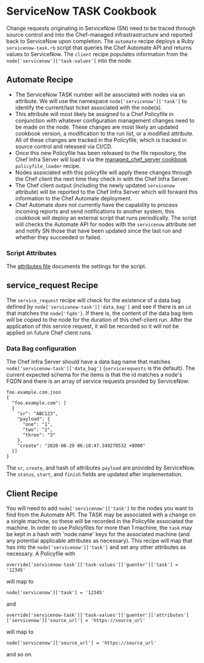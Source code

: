 # ServiceNow TASK Cookbook

Change requests originating in ServiceNow (SN) need to be traced through source control and into the Chef-managed infrastrastructure and reported back to ServiceNow upon completion. The `automate` recipe deploys a Ruby `servicenow-task.rb` script that queries the Chef Automate API and returns values to ServiceNow. The `client` recipe populates information from the `node['servicenow']['task-values']` into the node.

## Automate Recipe
  * The ServiceNow TASK number will be associated with nodes via an attribute. We will use the namespace `node['servicenow']['task']` to identify the current/last ticket associated with the node(s).
  * This attribute will most likely be assigned to a Chef Policyfile in conjunction with whatever configuration management changes need to be made on the node. These changes are most likely an updated cookbook version, a modification to the run list, or a modified attribute. All of these changes are tracked in the Policyfile, which is tracked in source control and released via CI/CD.
  * Once this new Policyfile has been released to the file repository, the Chef Infra Server will load it via the [managed_chef_server cookbook](https://github.com/mattray/managed_chef_server-cookbook) `policyfile_loader` recipe.
  * Nodes associated with this policyfile will apply these changes through the Chef client the next time they check in with the Chef Infra Server.
  * The Chef client output (including the newly updated `servicenow` attribute) will be reported to the Chef Infra Server which will forward this information to the Chef Automate deployment.
  * Chef Automate does not currently have the capability to process incoming reports and send notifications to another system, this cookbook will deploy an external script that runs periodically. The script will checks the Automate API for nodes with the `servicenow` attribute set and notify SN those that have been updated since the last run and whether they succeeded or failed.

### Script Attributes

The [attributes file](attributes/default.rb) documents the settings for the script.

## service_request Recipe

The `service_request` recipe will check for the existence of a data bag defined by `node['servicenow-task']['data_bag']` and see if there is an `id` that matches the `node['fqdn']`. If there is, the content of the data bag item will be copied to the node for the duration of this chef-client run. After the application of this service request, it will be recorded so it will not be applied on future Chef client runs.

### Data Bag configuration

The Chef Infra Server should have a data bag name that matches `node['servicenow-task']['data_bag']` (`servicerequests` is the default). The current expected schema for the items is that the id matches a node's FQDN and there is an array of service requests provided by ServiceNow:
```
foo.example.com.json
{
  "foo.example.com": [
  {
    "sr": "ABC123",
    "payload": {
      "one": "1",
      "two": "2",
      "three": "3"
    },
    "create": "2020-06-29 06:18:47.349270532 +0000"
  }]
}
```

The `sr`, `create`, and hash of attributes `payload` are provided by ServiceNow. The `status`, `start`, and `finish` fields are updated after implementation.

## Client Recipe

You will need to add `node['servicenow']['task']` to the nodes you want to find from the Automate API. The TASK may be associated with a change on a single machine, so these will be recorded in the Policyfile associated the machine. In order to use Policyfiles for more than 1 machine, the `task` may be kept in a hash with 'node.name' keys for the associated machine (and any potential applicable attributes as necessary). This recipe will map that has into the `node['servicenow']['task']` and set any other attributes as necessary. A Policyfile with

    override['servicenow-task']['task-values']['guenter']['task'] = '12345'

will map to

    node['servicenow']['task'] = '12345'

and

    override['servicenow-task']['task-values']['guenter']['attributes']['servicenow']['source_url'] = 'https://source_url'

will map to

    node['servicenow']['source_url'] = 'https://source_url'

and so on.
